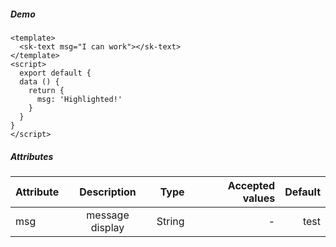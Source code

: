 ##### Demo
<Container>
  <sk-text msg="I can work"></sk-text>
</Container>

``` vue
<template>
  <sk-text msg="I can work"></sk-text>
</template>
<script>
  export default {
  data () {
    return {
      msg: 'Highlighted!'
    }
  }
}
</script>
```

##### Attributes

| Attribute        | Description           | Type  | Accepted values |  Default |
| ---------------- |:---------------------:| -----:|----------------:|---------:|
| msg              | message display       | String |        -       |   test   |
